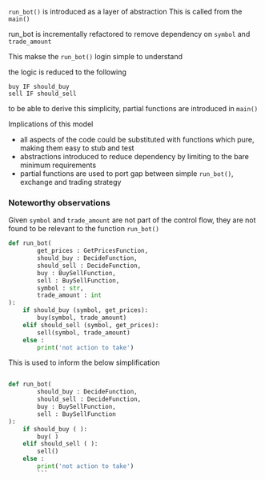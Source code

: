 `run_bot()` is introduced as a layer of abstraction 
This is called from the `main()`

run_bot is incrementally refactored to remove dependency on `symbol` and `trade_amount`

This makse the `run_bot()` login simple to understand

the logic is reduced to the following
```pseudocode
buy IF should_buy
sell IF should_sell
```


to be able to derive this simplicity, partial functions are introduced in `main()`


Implications of this model
* all aspects of the code could be substituted with functions which pure, making them easy to stub and test
* abstractions introduced to reduce dependency by limiting to the bare minimum requirements
* partial functions are used to port gap between simple `run_bot()`, exchange and trading strategy



### Noteworthy observations

Given `symbol` and `trade_amount` are not part of the control flow, they are not found to be relevant to the function `run_bot() `
```python
def run_bot(
        get_prices : GetPricesFunction,
        should_buy : DecideFunction, 
        should_sell : DecideFunction, 
        buy : BuySellFunction,
        sell : BuySellFunction,
        symbol : str,
        trade_amount : int
):
    if should_buy (symbol, get_prices):
        buy(symbol, trade_amount)
    elif should_sell (symbol, get_prices):
        sell(symbol, trade_amount)
    else : 
        print('not action to take')
```

This is used to inform the below simplification 

```python 

def run_bot(
        should_buy : DecideFunction, 
        should_sell : DecideFunction, 
        buy : BuySellFunction,
        sell : BuySellFunction
):
    if should_buy ( ):
        buy( )
    elif should_sell ( ):
        sell()
    else : 
        print('not action to take')
        ```